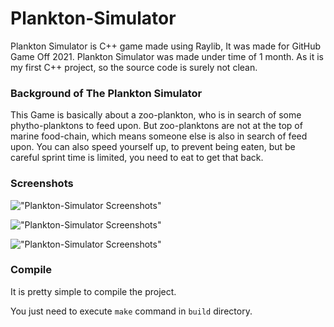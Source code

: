 # Plankton-Simulator
Plankton Simulator is C++ game made using Raylib, It was made for GitHub Game Off 2021.
Plankton Simulator was made under time of 1 month.
As it is my first C++ project, so the source code is surely not clean.

### Background of The Plankton Simulator
This Game is basically about a zoo-plankton, who is in search of some phytho-planktons to feed upon.
But zoo-planktons are not at the top of marine food-chain, which means someone else is also in search of feed upon.
You can also speed yourself up, to prevent being eaten, but be careful sprint time is limited, you need to eat to get that back.

### Screenshots

!["Plankton-Simulator Screenshots"](https://img.itch.zone/aW1hZ2UvMTI5NTM5Ni83NTM2NjMxLnBuZw==/original/wtjE6w.png)

!["Plankton-Simulator Screenshots"](https://img.itch.zone/aW1hZ2UvMTI5NTM5Ni83NTM2NjMwLnBuZw==/original/UMQEIo.png)

!["Plankton-Simulator Screenshots"](https://img.itch.zone/aW1hZ2UvMTI5NTM5Ni83NTM2NjMyLnBuZw==/original/cRnFRX.png)

### Compile

It is pretty simple to compile the project.

You just need to execute ``make`` command in ``build`` directory.
